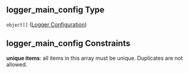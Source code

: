 ## logger_main_config Type

`object[]` ([Logger Configuration](iea43\_wra_data_model-properties-measurement-location-measurement-location-properties-logger-configuration-logger-configuration.md))

## logger_main_config Constraints

**unique items**: all items in this array must be unique. Duplicates are not allowed.
